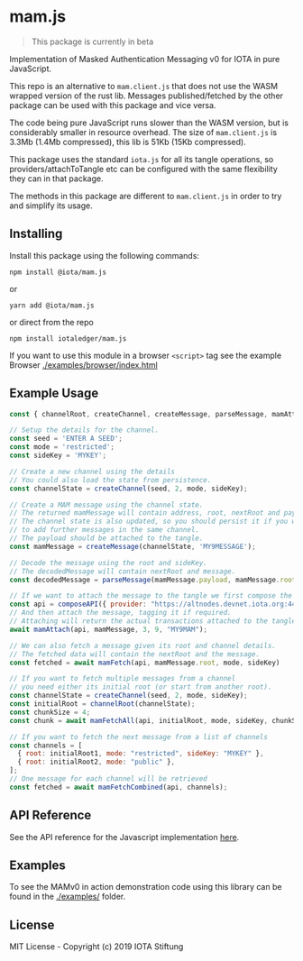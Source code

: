 # mam.js

> This package is currently in beta

Implementation of Masked Authentication Messaging v0 for IOTA in pure JavaScript.

This repo is an alternative to `mam.client.js` that does not use the WASM wrapped version of the rust lib. Messages published/fetched by the other package can be used with this package and vice versa.

The code being pure JavaScript runs slower than the WASM version, but is considerably smaller in resource overhead. The size of `mam.client.js` is 3.3Mb (1.4Mb compressed), this lib is 51Kb (15Kb compressed).

This package uses the standard `iota.js` for all its tangle operations, so providers/attachToTangle etc can be configured with the same flexibility they can in that package.

The methods in this package are different to `mam.client.js` in order to try and simplify its usage.

## Installing

Install this package using the following commands:

```shell
npm install @iota/mam.js
```

or

```shell
yarn add @iota/mam.js
```

or direct from the repo

```shell
npm install iotaledger/mam.js
```

If you want to use this module in a browser `<script>` tag see the example Browser [./examples/browser/index.html](./examples/browser/index.html)

## Example Usage

```js
const { channelRoot, createChannel, createMessage, parseMessage, mamAttach, mamFetch, mamFetchAll } = require('@iota/mam.js');

// Setup the details for the channel.
const seed = 'ENTER A SEED';
const mode = 'restricted';
const sideKey = 'MYKEY';

// Create a new channel using the details
// You could also load the state from persistence.
const channelState = createChannel(seed, 2, mode, sideKey);

// Create a MAM message using the channel state.
// The returned mamMessage will contain address, root, nextRoot and payload.
// The channel state is also updated, so you should persist it if you want
// to add further messages in the same channel.
// The payload should be attached to the tangle.
const mamMessage = createMessage(channelState, 'MY9MESSAGE');

// Decode the message using the root and sideKey.
// The decodedMessage will contain nextRoot and message.
const decodedMessage = parseMessage(mamMessage.payload, mamMessage.root, sideKey);

// If we want to attach the message to the tangle we first compose the API
const api = composeAPI({ provider: "https://altnodes.devnet.iota.org:443" });
// And then attach the message, tagging it if required.
// Attaching will return the actual transactions attached to the tangle if you need them.
await mamAttach(api, mamMessage, 3, 9, "MY9MAM");

// We can also fetch a message given its root and channel details.
// The fetched data will contain the nextRoot and the message.
const fetched = await mamFetch(api, mamMessage.root, mode, sideKey)

// If you want to fetch multiple messages from a channel
// you need either its initial root (or start from another root).
const channelState = createChannel(seed, 2, mode, sideKey);
const initialRoot = channelRoot(channelState);
const chunkSize = 4;
const chunk = await mamFetchAll(api, initialRoot, mode, sideKey, chunkSize);

// If you want to fetch the next message from a list of channels
const channels = [
  { root: initialRoot1, mode: "restricted", sideKey: "MYKEY" },
  { root: initialRoot2, mode: "public" },
];
// One message for each channel will be retrieved
const fetched = await mamFetchCombined(api, channels);
```

## API Reference

See the API reference for the Javascript implementation [here](./docs/api.md).

## Examples

To see the MAMv0 in action demonstration code using this library can be found in the [./examples/](./examples/README.md) folder.

## License

MIT License - Copyright (c) 2019 IOTA Stiftung
